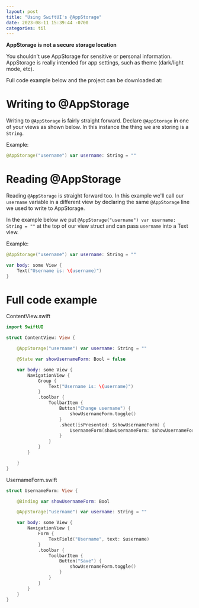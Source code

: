 ```yaml
---
layout: post
title: "Using SwiftUI's @AppStorage"
date: 2023-08-11 15:39:44 -0700
categories: til
---
```


**AppStorage is not a secure storage location**

You shouldn't use AppStorage for sensitive or personal information. AppStorage is really intended for app settings, such as theme (dark/light mode, etc).

Full code example below and the project can be downloaded at:

# Writing to @AppStorage

Writing to `@AppStorage` is fairly straight forward. Declare `@AppStorage` in one of your views as shown below. In this instance the thing we are storing is a `String`.

Example:
```swift
@AppStorage("username") var username: String = ""
```

# Reading @AppStorage

Reading `@AppStorage` is straight forward too. In this example we'll call our `username` variable in a different view by declaring the same `@AppStorage` line we used to write to AppStorage.

In the example below we put `@AppStorage("username") var username: String = ""` at the top of our view struct and can pass `username` into a Text view.

Example:
```swift
@AppStorage("username") var username: String = ""

var body: some View {
    Text("Username is: \(username)")
}
```

# Full code example

ContentView.swift
```swift
import SwiftUI

struct ContentView: View {

    @AppStorage("username") var username: String = ""

    @State var showUsernameForm: Bool = false

    var body: some View {
        NavigationView {
            Group {
                Text("Username is: \(username)")
            }
            .toolbar {
                ToolbarItem {
                    Button("Change username") {
                        showUsernameForm.toggle()
                    }
                    .sheet(isPresented: $showUsernameForm) {
                        UsernameForm(showUsernameForm: $showUsernameForm)
                    }
                }
            }
        }

    }
}
```

UsernameForm.swift
```swift
struct UsernameForm: View {

    @Binding var showUsernameForm: Bool

    @AppStorage("username") var username: String = ""

    var body: some View {
        NavigationView {
            Form {
                TextField("Username", text: $username)
            }
            .toolbar {
                ToolbarItem {
                    Button("Save") {
                        showUsernameForm.toggle()
                    }
                }
            }
        }
    }
}

```